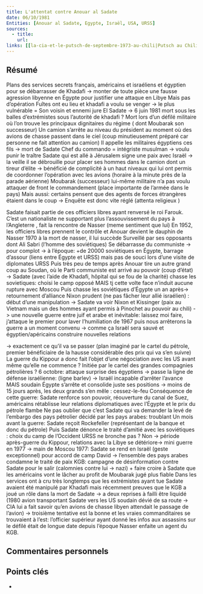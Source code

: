 ```yaml
---
title: L'attentat contre Anouar al Sadate
date: 06/10/1981
Entities: [Anouar al Sadate, Egypte, Israël, USA, URSS]
sources:
  - title: 
    url: 
links: [[la-cia-et-le-putsch-de-septembre-1973-au-chili|Putsch au Chili (1973)]]
---
```


## Résumé
Plans des services secrets français, américains et israéliens et égyptien pour se débarrasser de Khadafi -> monter de toute pièce une fausse agression libyenne en Égypte pour justifier une attaque en Libye 
Mais pas d’opération 
Fuîtes ont eu lieu et khadafi a voulu se venger -> le plus vulnérable = Son voisin et ennemi jure El Sadate 
-> 6 juin 1981 mort sous les balles d’extrémistes sous l’autorité de khadafi ? Mort lors d’un défilé militaire où l’on trouve les principaux dignitaires du régime ( dont Moubarak son successeur) 
Un camion s’arrête au niveau du président au moment où des avions de chasse passent dans le ciel (coup minutieusement préparé car personne ne fait attention au camion) 
Il appelle les militaires égyptiens ces fils -> mort de Sadate Chef du commando = intégriste musulman 
-> voulu punir le traître Sadate qui est allé à Jérusalem signe une paix avec Israël 
-> la veille il se débrouille pour placer ses hommes dans le camion dont un tireur d’élite -> bénéficié de complicité à un haut niveaux qui lui ont permis de coordonner l’opération avec les avions (horaire à la minute près de la parade aérienne) Moubarak (successeur) lui-même militaire n’a pas voulu attaquer de front le commandement (place importante de l’armée dans le pays) 
Mais aussi: certains pensent que des agents de forces étrangères étaient dans le coup -> Enquête est donc vite réglé (attenta religieux ) 

Sadate faisait partie de ces officiers libres ayant renversé le roi Farouk. C’est un nationaliste ne supportant plus l’assouvissement du pays à l’Angleterre , fait la rencontre de Nasser (meme sentiment que lui) 
En 1952, les officiers libres prennent le contrôle et Anouar devient le dauphin de Nasser 
1970 à la mort de nasser, il lui succède Surveillé par ses opposants dont Ali Sabri (l’homme des soviétiques) 
Se débarrasse du communiste -> pour complot -> à l’époque: +de 20000 soviétiques en Égypte, barrage d’assour (liens entre Égypte et URSS) mais pas de souci lors d’une visite de diplomates URSS Puis très peu de temps après Anouar tire un autre grand coup au Soudan, où le Parti communiste est arrivé au pouvoir (coup d’état) -> Sadate (avec l’aide de Khadafi, hôpital qui se fou de la charité) chasse les sovietiques: choisi le camp opposé MAIS tj cette volte face n’induit aucune rupture avec Moscou 
Puis chasse les soviétiques d’Égypte un an après-> retournement d’alliance 
Nixon prudent (ne pas fâcher leur allié israélien) : début d’une manipulation 
-> Sadate va voir Nixon et Kissinger (paix au Vietnam mais un des hommes ayant permis à Pinochet au pouvoir au chili) -> une nouvelle guerre entre juif et arabe et inévitable: laissez moi faire, j’attaque le premier pour laver l’humiliation de 1967 puis nous arrêterons la guerre a un moment convenu -> comme ça Israël sera sauvé et égyptien/apéricains construire nouvelles relations 

-> exactement ce qu’il va se passer (plan imaginé par le cartel du pétrole, premier bénéficiaire de la hausse considérable des prix qui va s’en suivre) 
La guerre du Kippour a donc fait l’objet d’une négociation avec les US avant même qu’elle ne commence ? Initiée par le cartel des grandes compagnies pétrolières ? 6 octobre: attaque surprise des égyptiens -> passe la ligne de défense israélienne: (ligne barlev) -> Israël incapable d’arrêter l’avance MAIS soudain Égypte s’arrête et consolide juste ses positions 
-> moins de 15 jours après, les deux grands s’en mêle : cessez-le-feu 
Conséquence de cette guerre: Sadate renforce son pouvoir, réouverture du canal de Suez, américains rétablisse leur relations diplomatiques avec l’Égypte et le prix du pétrole flambe 
Ne pas oublier que c’est Sadate qui va demander la levé de l’embargo des pays pétrolier décidé par les pays arabes: troublant 
Un mois avant la guerre: Sadate reçoit Rockefeller (représentant de la banque et donc du pétrole) 
Puis Sadate dénonce le traité d’amitié avec les soviétiques : choix du camp de l’Occident 
URSS ne bronche pas ? Non -> période après-guerre du Kippour, relations avec la Libye se détériore-> mini guerre en 1977 -> main de Moscou 
1977: Sadate se rend en Israël (geste exceptionnel) pour accord de camp David -> l’ensemble des pays arabes condamne le traité de paix 
KGB: campagne de désinformation contre Sadate pour le salir (calomnies contre lui -> nazi) + faire croire à Sadate que les américains vont le lâcher au profit de Moubarak jugé plus fiable 
Dans les services ont à cru très longtemps que les extrémistes ayant tue Sadate avaient été manipulé par Khadafi mais récemment preuves que le KGB a joué un rôle dans la mort de Sadate 
-> a deux reprises à failli être liquidé (1980 avion transportant Sadate vers les US soudain dévié de sa route -> CIA lui a fait savoir qu’en avions de chasse libyen attendait le passage de l’avion) 
-> troisième tentative est la bonne et les vraies commanditaires se trouvaient à l’est: l’officier supérieur ayant donné les infos aux assassins sur le défilé était de longue date depuis l’époque Nasser enfaite un agent du KGB.


## Commentaires personnels


## Points clés
- 
